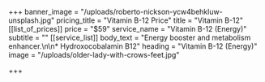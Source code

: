 +++
banner_image = "/uploads/roberto-nickson-ycw4behkluw-unsplash.jpg"
pricing_title = "Vitamin B-12 Price"
title = "Vitamin B-12"
[[list_of_prices]]
price = "$59"
service_name = "Vitamin B-12 (Energy)"
subtitle = ""
[[service_list]]
body_text = "Energy booster and metabolism enhancer.\n\n* Hydroxocobalamin B12"
heading = "Vitamin B-12 (Energy)"
image = "/uploads/older-lady-with-crows-feet.jpg"

+++
